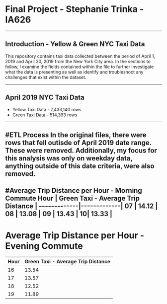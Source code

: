 # Final Project - Stephanie Trinka - IA626 
-------------------------------------------------
## Introduction - Yellow & Green NYC Taxi Data

This repository contains taxi data collected between the period of April 1, 2019 and April 30, 2019 from the New York City area. In the sections to follow, I examine the fields contained within the file to further investigate what the data is presenting as well as identify and troubleshoot any challenges that exist within the dataset.

-------------------------------------------------
## April 2019 NYC Taxi Data
* Yellow Taxi Data - 7,433,140 rows
* Green Taxi Data - 514,393 rows

--------------------------------------------------
#ETL Process
In the original files, there were rows that fell outisde of April 2019 date range. These were removed. Additionally, my focus for this analysis was only on weekday data, anything outside of this date criteria, were also removed. 
--------------------------------------------------
#Average Trip Distance per Hour - Morning Commute
Hour | Green Taxi - Average Trip Distance | 
-------------|-------------|
07 | 14.12 |
08 | 13.08 | 
09 | 13.43 |
10| 13.33  |
-----------------------------------------------------
# Average Trip Distance per Hour - Evening Commute 
Hour | Green Taxi - Average Trip Distance | 
-------------|-------------|
16 |13.54 |
17 |13.57 |
18 |12.52 |
19 |11.89 |

